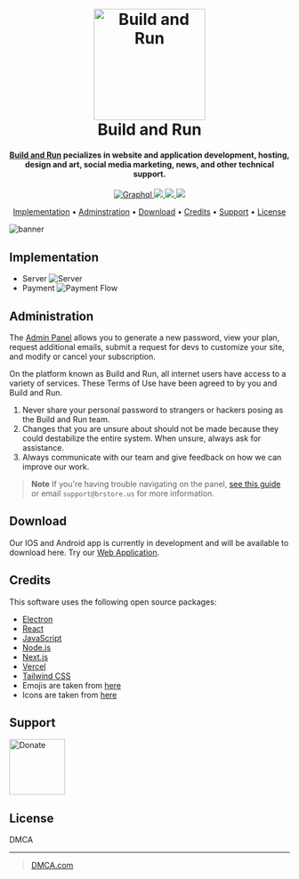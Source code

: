 
<h1 align="center">
  <br>
  <a href="https://brstore.us"><img src="https://image.noelshack.com/fichiers/2023/09/4/1677718922-footer.png" alt="Build and Run" width="200" height="auto"></a>
  <br>
  Build and Run
  <br>
</h1>

<h4 align="center"><a href="http://brstore.us" target="_blank">Build and Run</a> pecializes in website and application development, hosting, design and art, social media marketing, news, and other technical support.</h4>

<p align="center">
  <a href="https://badge.fury.io/js/graphql">
    <img src="https://badge.fury.io/js/graphql.svg"
         alt="Graphql">
  </a>
   <a href="http://brstore.ddns.net">
    <img src="https://img.shields.io/badge/version-v1.0.1-brightgreen">
  </a>
   <a href="https://brstore.us">
    <img src="https://img.shields.io/badge/version-v2.0.2-orange">
  </a>
  <a href="https://www.paypal.me/AmitMerchant">
    <img src="https://img.shields.io/badge/$-donate-ff69b4.svg?maxAge=2592000&amp;style=flat">
  </a>
</p>

<p align="center">
  <a href="#implementation">Implementation</a> •
  <a href="#administration">Adminstration</a> •
  <a href="#download">Download</a> •
  <a href="#credits">Credits</a> •
  <a href="#support">Support</a> •
  <a href="#license">License</a>
</p>

![banner](https://image.noelshack.com/fichiers/2023/09/4/1677721486-banner-app.jpg)

## Implementation

* Server
  ![Server](https://image.noelshack.com/fichiers/2023/09/4/1677728006-br-server-transparent.png)
* Payment
  ![Payment Flow](https://image.noelshack.com/fichiers/2023/09/4/1677727983-br-payment-flow-transparent.png)



## Administration

The [Admin Panel](https://admin.brstore.us/) allows you to generate a new password, view your plan, request additional emails, submit a request for devs to customize your site, and modify or cancel your subscription.

On the platform known as Build and Run, all internet users have access to a variety of services. These Terms of Use have been agreed to by you and Build and Run.

1. Never share your personal password to strangers or hackers posing as the Build and Run team.
2. Changes that you are unsure about should not be made because they could destabilize the entire system. When unsure, always ask for assistance.
3. Always communicate with our team and give feedback on how we can improve our work.


> **Note**
> If you're having trouble navigating on the panel, [see this guide](https://admin.brstore.us/admin-panel-v1.0.1/) or email `support@brstore.us` for more information.


## Download

Our IOS and Android app is currently in development and will be available to download here. Try our [Web Application](https://brstore.us).


## Credits

This software uses the following open source packages:

- [Electron](http://electron.atom.io/)
- [React](https://reactjs.org/)
- [JavaScript](https://www.javascript.com/)
- [Node.js](https://nodejs.org/)
- [Next.js](https://nextjs.org/)
- [Vercel](https://vercel.com/)
- [Tailwind CSS](https://tailwindcss.com/)
- Emojis are taken from [here](https://emojipedia.org/)
- Icons are taken from [here](https://www.flaticon.com/search)

## Support

<a href="https://donate.stripe.com/eVadTF89Uacpa8ofZn" target="_blank"><img src="https://image.noelshack.com/fichiers/2023/09/4/1677728255-donate-unscreen.gif" alt="Donate" style="height: auto !important; width: 100px !important;" ></a>

## License

DMCA

---

> [DMCA.com](https://www.dmca.com/compliance/brstore.us) 

